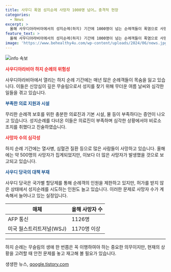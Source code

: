 ```yaml
---
title: 사우디 폭염 성지순례 사망자 1000명 넘어… 충격적 현장
categories:
  - News
excerpt: >
  올해 사우디아라비아에서의 성지순례(하지) 기간에 1000명이 넘는 순례객들이 폭염으로 사망했다. CNN은 현지에서 순례객을 보호할 의료진과 기본 시설, 물 등이 부족하다고 전했으며, 미국인도 부모를 잃는 등의 사연이 나왔다. 사우디 당국은 국가별 할당제를 통해 순례객을 제한하고 있지만, 허가받지 않은 순례객도 늘어나고 있다. 올해 공식 사망자 수는 500명 정도지만, 온열질환 등으로 사망자가 훨씬 많을 것으로 보고 있다. 사망자 수가 최근 몇 년간 크게 늘고 있어, 이에 대한 대책이 필요해 보인다.
feature_text: >
  올해 사우디아라비아에서의 성지순례(하지) 기간에 1000명이 넘는 순례객들이 폭염으로 사망했다. CNN은 현지에서 순례객을 보호할 의료진과 기본 시설, 물 등이 부족하다고 전했으며, 미국인도 부모를 잃는 등의 사연이 나왔다. 사우디 당국은 국가별 할당제를 통해 순례객을 제한하고 있지만, 허가받지 않은 순례객도 늘어나고 있다. 올해 공식 사망자 수는 500명 정도지만, 온열질환 등으로 사망자가 훨씬 많을 것으로 보고 있다. 사망자 수가 최근 몇 년간 크게 늘고 있어, 이에 대한 대책이 필요해 보인다.
image: 'https://www.behealthy4u.com/wp-content/uploads/2024/06/news.jpg'
---
```


<p><img src="https://www.behealthy4u.com/wp-content/uploads/2024/06/news.jpg" alt="info 속보" /></p>

<p><b><span style="color: #ee2323;">사우디아라비아 하지 순례의 위험성</span></b></p>

<p data-ke-size="size16">사우디아라비아에서 열리는 하지 순례 기간에는 매년 많은 순례객들이 목숨을 잃고 있습니다. 이들은 신앙심이 깊은 무슬림으로서 성지를 찾기 위해 무더운 여름 날씨와 심각한 일들을 겪고 있습니다.</p>

<p><b><span style="color: #1a5490;">부족한 의료 지원과 시설</span></b></p>

<p data-ke-size="size16">무리한 순례객 보호를 위한 충분한 의료진과 기본 시설, 물 등이 부족하다는 증언이 나오고 있습니다. 성지순례를 다녀온 이들은 의료진이 부족하며 심각한 상황에서야 비로소 조치를 취했다고 진술하였습니다.</p>

<p><b><span style="color: #ee2323;">사망자 수의 심각성</span></b></p>

<p data-ke-size="size16">하지 순례 기간에는 열사병, 심혈관 질환 등으로 많은 사람들이 사망하고 있습니다. 올해에는 약 500명의 사망자가 집계되었지만, 이보다 더 많은 사망자가 발생했을 것으로 보고되고 있습니다.</p>

<p><b><span style="color: #1a5490;">사우디 당국의 대책 부재</span></b></p>

<p data-ke-size="size16">사우디 당국은 국가별 할당제를 통해 순례객의 인원을 제한하고 있지만, 허가를 받지 않은 상태에서 성지순례를 시도하는 인원도 늘고 있습니다. 이러한 문제로 사망자 수가 계속해서 늘어나고 있는 실정입니다.</p>

<table>
    <thead>
        <tr>
            <th>매체</th>
            <th>올해 사망자 수</th>
        </tr>
    </thead>
    <tbody>
        <tr>
            <td>AFP 통신</td>
            <td>1126명</td>
        </tr>
        <tr>
            <td>미국 월스트리트저널(WSJ)</td>
            <td>1170명 이상</td>
        </tr>
    </tbody>
</table>

<hr>

<p data-ke-size="size16">하지 순례는 무슬림의 생애 한 번쯤은 꼭 이행하여야 하는 중요한 의무이지만, 현재의 상황을 고려할 때 안전 문제를 놓고 재고해 볼 필요가 있습니다.</p>
생생한 뉴스, <a href="https://qoogle.tistory.com" rel="dofollow">qoogle.tistory.com</a>


